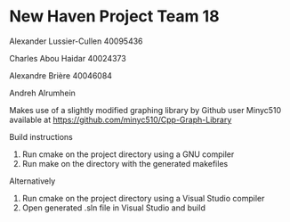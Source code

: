 # New Haven Project Team 18

Alexander Lussier-Cullen 40095436

Charles Abou Haidar 40024373

Alexandre Brière 40046084

Andreh Alrumhein 

Makes use of a slightly modified graphing library by Github user Minyc510 available at https://github.com/minyc510/Cpp-Graph-Library

Build instructions
1. Run cmake on the project directory using a GNU compiler
2. Run make on the directory with the generated makefiles

Alternatively
1. Run cmake on the project directory using a Visual Studio compiler
2. Open generated .sln file in Visual Studio and build

